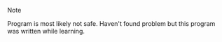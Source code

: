 > [!NOTE]
> Program is most likely not safe. Haven't found problem but this program was written while learning.
